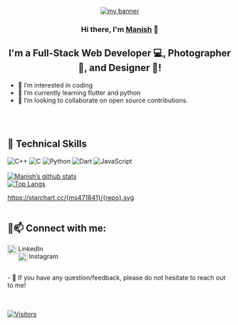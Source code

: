 <p align="center">
  <a href="https://https:/samash471841.blogspot.com/" target="_blank" rel="noreferrer"><img src="https://user-images.githubusercontent.com/58516376/151564805-bb9bdb81-e6d1-4680-b60e-de85df79d18c.png" alt="my banner"></a>
</p>
<h3 align="center">
Hi there, I'm <a href="" target="_blank" rel="noreferrer">Manish</a> 👋
</h3>

<h2 align="center">
I'm a Full-Stack Web Developer 💻, Photographer 📸, and Designer 🎨!
</h2> 

- 👀 I’m interested in coding
- 🌱 I’m currently learning flutter and python
- 💞️ I’m looking to collaborate on open source contributions.

<br><br>
## 💼 Technical Skills
![C++](https://img.shields.io/badge/c++-%2300599C.svg?style=for-the-badge&logo=c%2B%2B&logoColor=white) ![C](https://img.shields.io/badge/c-%2300599C.svg?style=for-the-badge&logo=c&logoColor=white) ![Python](https://img.shields.io/badge/python-3670A0?style=for-the-badge&logo=python&logoColor=ffdd54) ![Dart](https://img.shields.io/badge/dart-%230175C2.svg?style=for-the-badge&logo=dart&logoColor=white) ![JavaScript](https://img.shields.io/badge/javascript-%23323330.svg?style=for-the-badge&logo=javascript&logoColor=%23F7DF1E)
<br><br>
[![Manish’s github stats](https://github-readme-stats.vercel.app/api?username=ms471841&show_icons=true&theme=radical)](https://github.com/ms471841)
<br>
[![Top Langs](https://github-readme-stats.vercel.app/api/top-langs/?username=ms471841&layout=compact)](https://github.com/ms471841/github-readme-stats)

https://starchart.cc/{ms471841}/{repo}.svg
<br><br>
## 🤝📫 Connect with me:

<a href="https://www.linkedin.com/in/manish-saini-989240169/"><img align="left" src="https://raw.githubusercontent.com/yushi1007/yushi1007/main/images/linkedin.svg" alt="void programmer | LinkedIn" width="21px"/></a> LinkedIn
<br>
<a href="https://instagram.com/void.programmer.0"><img align="left" src="https://raw.githubusercontent.com/yushi1007/yushi1007/main/images/instagram.svg" alt="void programmer | Instagram" width="21px"/></a> Instagram
<br>

</br>
- 💬 If you have any question/feedback, please do not hesitate to reach out to me!
<!---
i don't know is a ✨ special ✨ repository because its `README.md` (this file) appears on your GitHub profile.
You can click the Preview link to take a look at your changes.
--->

<br><br>
[![Visitors](https://visitor-badge.glitch.me/badge?page_id=ms471841.ms471841)](https://www.linkedin.com/in/manish-saini-989240169/)
